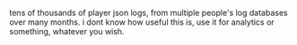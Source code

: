 tens of thousands of player json logs, from multiple people's log databases over many months. i dont know how useful this is, use it for analytics or something, whatever you wish. 
